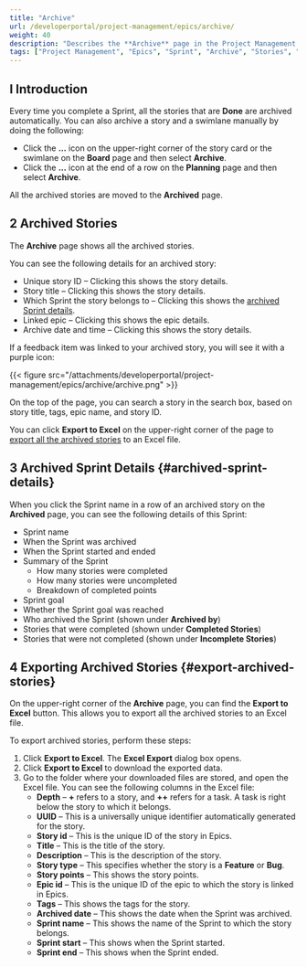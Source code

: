 ```yaml
---
title: "Archive"
url: /developerportal/project-management/epics/archive/
weight: 40
description: "Describes the **Archive** page in the Project Management section."
tags: ["Project Management", "Epics", "Sprint", "Archive", "Stories", "Developer Portal"]
---
```

## I Introduction

Every time you complete a Sprint, all the stories that are **Done** are archived automatically. You can also archive a story and a swimlane manually by doing the following:

* Click the **...** icon on the upper-right corner of the story card or the swimlane on the **Board** page and then select **Archive**.
* Click the **...** icon at the end of a row on the **Planning** page and then select **Archive**.

All the archived stories are moved to the **Archived** page.

## 2 Archived Stories

The **Archive** page shows all the archived stories.

 You can see the following details for an archived story:

* Unique story ID – Clicking this shows the story details.
* Story title – Clicking this shows the story details.
* Which Sprint the story belongs to – Clicking this shows the [archived Sprint details](#archived-sprint-details).
* Linked epic – Clicking this shows the epic details.
* Archive date and time – Clicking this shows the story details.

If a feedback item was linked to your archived story, you will see it with a purple icon:

{{< figure src="/attachments/developerportal/project-management/epics/archive/archive.png" >}}

On the top of the page, you can search a story in the search box, based on story title, tags, epic name, and story ID.

You can click **Export to Excel** on the upper-right corner of the page to [export all the archived stories](#export-archived-stories) to an Excel file.

## 3 Archived Sprint Details {#archived-sprint-details}

When you click the Sprint name in a row of an archived story on the **Archived** page, you can see the following details of this Sprint:

* Sprint name
* When the Sprint was archived
* When the Sprint started and ended
* Summary of the Sprint
  * How many stories were completed
  * How many stories were uncompleted
  * Breakdown of completed points
* Sprint goal
* Whether the Sprint goal was reached
* Who archived the Sprint (shown under **Archived by**)
* Stories that were completed (shown under **Completed Stories**)
* Stories that were not completed (shown under **Incomplete Stories**)

## 4 Exporting Archived Stories {#export-archived-stories}

On the upper-right corner of the **Archive** page, you can find the **Export to Excel** button. This allows you to export all the archived stories to an Excel file.

To export archived stories, perform these steps:

1. Click **Export to Excel**. The **Excel Export** dialog box opens.
2. Click **Export to Excel** to download the exported data.
3. Go to the folder where your downloaded files are stored, and open the Excel file. You can see the following columns in the Excel file: 
   * **Depth** – **+** refers to a story, and **++** refers for a task. A task is right below the story to which it belongs.
   * **UUID** – This is a universally unique identifier automatically generated for the story.
   * **Story id** – This is the unique ID of the story in Epics.
   * **Title** – This is the title of the story.
   * **Description** – This is the description of the story.
   * **Story type** – This specifies whether the story is a **Feature** or **Bug**. 
   * **Story points** – This shows the story points.
   * **Epic id** – This is the unique ID of the epic to which the story is linked in Epics.
   * **Tags** – This shows the tags for the story.
   * **Archived date** – This shows the date when the Sprint was archived.
   * **Sprint name** – This shows the name of the Sprint to which the story belongs.
   * **Sprint start** – This shows when the Sprint started.
   * **Sprint end** – This shows when the Sprint ended.
